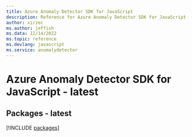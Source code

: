 ```yaml
---
title: Azure Anomaly Detector SDK for JavaScript
description: Reference for Azure Anomaly Detector SDK for JavaScript
author: xirzec
ms.author: jeffish
ms.data: 12/14/2022
ms.topic: reference
ms.devlang: javascript
ms.service: anomalydetector
---
```

# Azure Anomaly Detector SDK for JavaScript - latest
## Packages - latest
[!INCLUDE [packages](anomaly-detector-index.md)]